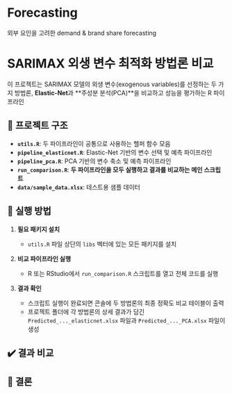 # Forecasting
외부 요인을 고려한 demand &amp; brand share forecasting

# SARIMAX 외생 변수 최적화 방법론 비교

이 프로젝트는 SARIMAX 모델의 외생 변수(exogenous variables)를 선정하는 두 가지 방법론, **Elastic-Net**과 **주성분 분석(PCA)**을 비교하고 성능을 평가하는 R 파이프라인
## 📂 프로젝트 구조

- **`utils.R`**: 두 파이프라인이 공통으로 사용하는 헬퍼 함수 모음
- **`pipeline_elasticnet.R`**: Elastic-Net 기반의 변수 선택 및 예측 파이프라인
- **`pipeline_pca.R`**: PCA 기반의 변수 축소 및 예측 파이프라인
- **`run_comparison.R`**: **두 파이프라인을 모두 실행하고 결과를 비교하는 메인 스크립트**
- **`data/sample_data.xlsx`**: 테스트용 샘플 데이터

## 🚀 실행 방법

1.  **필요 패키지 설치**
    - `utils.R` 파일 상단의 `libs` 벡터에 있는 모든 패키지를 설치

2.  **비교 파이프라인 실행**
    - R 또는 RStudio에서 `run_comparison.R` 스크립트를 열고 전체 코드를 실행

3.  **결과 확인**
    - 스크립트 실행이 완료되면 콘솔에 두 방법론의 최종 정확도 비교 테이블이 출력
    - 프로젝트 폴더에 각 방법론의 상세 결과가 담긴 `Predicted_..._elasticnet.xlsx` 파일과 `Predicted_..._PCA.xlsx` 파일이 생성
      
## ✔️​ 결과 비교



## 🔎​ 결론
